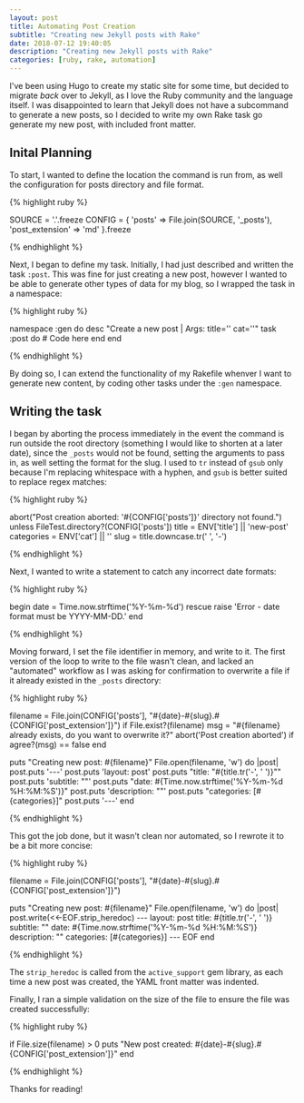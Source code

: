 ```yaml
---
layout: post
title: Automating Post Creation
subtitle: "Creating new Jekyll posts with Rake"
date: 2018-07-12 19:40:05
description: "Creating new Jekyll posts with Rake"
categories: [ruby, rake, automation]
---
```


I've been using Hugo to create my static site for some time, but decided to migrate _back_ over to Jekyll, as I love the Ruby community and the language itself. I was disappointed to learn that Jekyll does not have a subcommand to generate a new posts, so I decided to write my own Rake task go generate my new post, with included front matter.

## Inital Planning

To start, I wanted to define the location the command is run from, as well the configuration for posts directory and file format. 

{% highlight ruby %}

SOURCE = '.'.freeze
CONFIG = {
  'posts' => File.join(SOURCE, '_posts'),
  'post_extension' => 'md'
}.freeze

{% endhighlight %}

Next, I began to define my task. Initially, I had just described and written the task `:post`. This was fine for just creating a new post, however I wanted to be able to generate other types of data for my blog, so I wrapped the task in a namespace:

{% highlight ruby %}

namespace :gen do
  desc "Create a new post | Args: title='' cat=''"
  task :post do
    # Code here
  end
end

{% endhighlight %}

By doing so, I can extend the functionality of my Rakefile whenver I want to generate new content, by coding other tasks under the `:gen` namespace.

## Writing the task

I began by aborting the process immediately in the event the command is run outside the root directory (something I would like to shorten at a later date), since the `_posts` would not be found, setting the arguments to pass in, as well setting the format for the slug. I used to `tr` instead of `gsub` only because I'm replacing whitespace with a hyphen, and `gsub` is better suited to replace regex matches:

{% highlight ruby %}

abort("Post creation aborted: '#{CONFIG['posts']}' directory not found.") unless FileTest.directory?(CONFIG['posts'])
    title = ENV['title'] || 'new-post'
    categories = ENV['cat'] || ''
    slug = title.downcase.tr(' ', '-')

{% endhighlight %}

Next, I wanted to write a statement to catch any incorrect date formats:

{% highlight ruby %}

begin
  date = Time.now.strftime('%Y-%m-%d')
rescue
  raise 'Error - date format must be YYYY-MM-DD.'
end

{% endhighlight %}

Moving forward, I set the file identifier in memory, and write to it. The first version of the loop to write to the file wasn't clean, and lacked an "automated" workflow as I was asking for confirmation to overwrite a file if it already existed in the `_posts` directory:

{% highlight ruby %}

filename = File.join(CONFIG['posts'], "#{date}-#{slug}.#{CONFIG['post_extension']}")
if File.exist?(filename)
  msg = "#{filename} already exists, do you want to overwrite it?"
  abort('Post creation aborted') if agree?(msg) == false
end

puts "Creating new post: #{filename}"
File.open(filename, 'w') do |post|
  post.puts '---'
  post.puts 'layout: post'
  post.puts "title: \"#{title.tr('-', ' ')}\""
  post.puts 'subtitle: ""'
  post.puts "date: #{Time.now.strftime('%Y-%m-%d %H:%M:%S')}"
  post.puts 'description: ""'
  post.puts "categories: [#{categories}]"
  post.puts '---'
end


{% endhighlight %}

This got the job done, but it wasn't clean nor automated, so I rewrote it to be a bit more concise:

{% highlight ruby %}

filename = File.join(CONFIG['posts'], "#{date}-#{slug}.#{CONFIG['post_extension']}")

puts "Creating new post: #{filename}"
File.open(filename, 'w') do |post|
  post.write(<<-EOF.strip_heredoc)
    ---
    layout: post
    title: #{title.tr('-', ' ')}
    subtitle: ""
    date: #{Time.now.strftime('%Y-%m-%d %H:%M:%S')}
    description: ""
    categories: [#{categories}]
    ---
  EOF
end

{% endhighlight %}

The `strip_heredoc` is called from the `active_support` gem library, as each time a new post was created, the YAML front matter was indented. 

Finally, I ran a simple validation on the size of the file to ensure the file was created successfully:

{% highlight ruby %}

if File.size(filename) > 0
  puts "New post created: #{date}-#{slug}.#{CONFIG['post_extension']}"
end

{% endhighlight %}

Thanks for reading!